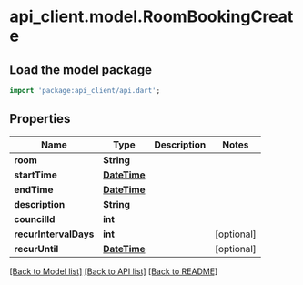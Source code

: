 # api_client.model.RoomBookingCreate

## Load the model package
```dart
import 'package:api_client/api.dart';
```

## Properties
Name | Type | Description | Notes
------------ | ------------- | ------------- | -------------
**room** | **String** |  | 
**startTime** | [**DateTime**](DateTime.md) |  | 
**endTime** | [**DateTime**](DateTime.md) |  | 
**description** | **String** |  | 
**councilId** | **int** |  | 
**recurIntervalDays** | **int** |  | [optional] 
**recurUntil** | [**DateTime**](DateTime.md) |  | [optional] 

[[Back to Model list]](../README.md#documentation-for-models) [[Back to API list]](../README.md#documentation-for-api-endpoints) [[Back to README]](../README.md)


